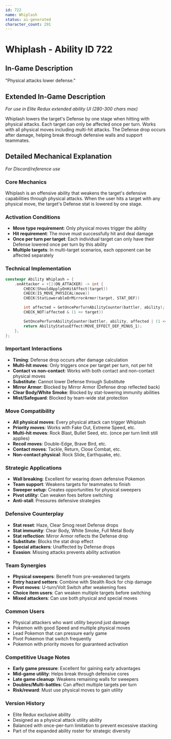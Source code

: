 ```yaml
---
id: 722
name: Whiplash
status: ai-generated
character_count: 291
---
```


# Whiplash - Ability ID 722

## In-Game Description
"Physical attacks lower defense."

## Extended In-Game Description
*For use in Elite Redux extended ability UI (280-300 chars max)*

Whiplash lowers the target's Defense by one stage when hitting with physical attacks. Each target can only be affected once per turn. Works with all physical moves including multi-hit attacks. The Defense drop occurs after damage, helping break through defensive walls and support teammates.

## Detailed Mechanical Explanation
*For Discord/reference use*

### Core Mechanics
Whiplash is an offensive ability that weakens the target's defensive capabilities through physical attacks. When the user hits a target with any physical move, the target's Defense stat is lowered by one stage.

### Activation Conditions
- **Move type requirement**: Only physical moves trigger the ability
- **Hit requirement**: The move must successfully hit and deal damage
- **Once per turn per target**: Each individual target can only have their Defense lowered once per turn by this ability
- **Multiple targets**: In multi-target scenarios, each opponent can be affected separately

### Technical Implementation
```c
constexpr Ability Whiplash = {
    .onAttacker = +[](ON_ATTACKER) -> int {
        CHECK(ShouldApplyOnHitAffect(target))
        CHECK(IS_MOVE_PHYSICAL(move))
        CHECK(StatLowerableOrMirrorArmor(target, STAT_DEF))

        int affected = GetOncePerTurnAbilityCounter(battler, ability);
        CHECK_NOT(affected & (1 << target))

        SetOncePerTurnAbilityCounter(battler, ability, affected | (1 << target));
        return AbilityStatusEffect(MOVE_EFFECT_DEF_MINUS_1);
    },
};
```

### Important Interactions
- **Timing**: Defense drop occurs after damage calculation
- **Multi-hit moves**: Only triggers once per target per turn, not per hit
- **Contact vs non-contact**: Works with both contact and non-contact physical moves
- **Substitute**: Cannot lower Defense through Substitute
- **Mirror Armor**: Blocked by Mirror Armor (Defense drop reflected back)
- **Clear Body/White Smoke**: Blocked by stat-lowering immunity abilities
- **Mist/Safeguard**: Blocked by team-wide stat protection

### Move Compatibility
- **All physical moves**: Every physical attack can trigger Whiplash
- **Priority moves**: Works with Fake Out, Extreme Speed, etc.
- **Multi-hit moves**: Rock Blast, Bullet Seed, etc. (once per turn limit still applies)
- **Recoil moves**: Double-Edge, Brave Bird, etc.
- **Contact moves**: Tackle, Return, Close Combat, etc.
- **Non-contact physical**: Rock Slide, Earthquake, etc.

### Strategic Applications
- **Wall breaking**: Excellent for wearing down defensive Pokemon
- **Team support**: Weakens targets for teammates to finish
- **Sweeper setup**: Creates opportunities for physical sweepers
- **Pivot utility**: Can weaken foes before switching
- **Anti-stall**: Pressures defensive strategies

### Defensive Counterplay
- **Stat reset**: Haze, Clear Smog reset Defense drops
- **Stat immunity**: Clear Body, White Smoke, Full Metal Body
- **Stat reflection**: Mirror Armor reflects the Defense drop
- **Substitute**: Blocks the stat drop effect
- **Special attackers**: Unaffected by Defense drops
- **Evasion**: Missing attacks prevents ability activation

### Team Synergies
- **Physical sweepers**: Benefit from pre-weakened targets
- **Entry hazard setters**: Combine with Stealth Rock for chip damage
- **Pivot moves**: U-turn/Volt Switch after weakening foes
- **Choice item users**: Can weaken multiple targets before switching
- **Mixed attackers**: Can use both physical and special moves

### Common Users
- Physical attackers who want utility beyond just damage
- Pokemon with good Speed and multiple physical moves
- Lead Pokemon that can pressure early game
- Pivot Pokemon that switch frequently
- Pokemon with priority moves for guaranteed activation

### Competitive Usage Notes
- **Early game pressure**: Excellent for gaining early advantages
- **Mid-game utility**: Helps break through defensive cores
- **Late game cleanup**: Weakens remaining walls for sweepers
- **Doubles/Multi-battles**: Can affect multiple targets per turn
- **Risk/reward**: Must use physical moves to gain utility

### Version History
- Elite Redux exclusive ability
- Designed as a physical attack utility ability
- Balanced with once-per-turn limitation to prevent excessive stacking
- Part of the expanded ability roster for strategic diversity